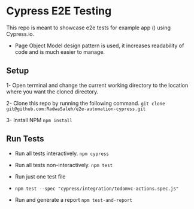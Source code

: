 # Cypress E2E Testing 

This repo is meant to showcase e2e tests for example app () using Cypress.io.
- Page Object Model design pattern is used, it increases readability of code and is much easier to manage.


## Setup
1- Open terminal and change the current working directory to the location where you want the cloned directory.

2- Clone this repo by running the following command.
`git clone git@github.com:RadwaSaleh/e2e-automation-cypress.git`

3- Install NPM `npm install`

## Run Tests
- Run all tests interactively.
  `npm cypress`

- Run all tests non-interactively.
  `npm test`

- Run just one test file
- `npm test --spec "cypress/integration/todomvc-actions.spec.js"`

- Run and generate a report
  `npm test-and-report`

